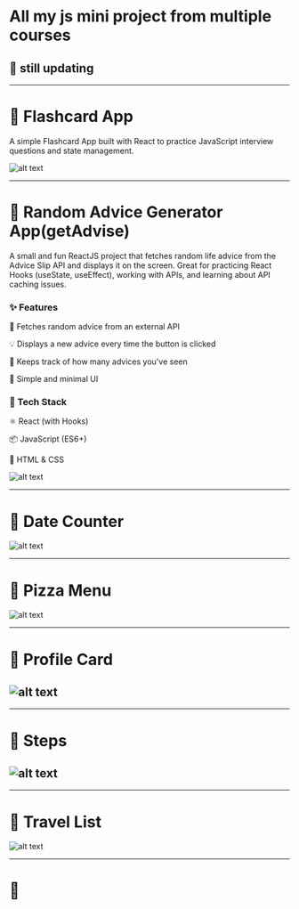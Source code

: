 # All my js mini project from multiple courses

## 🚀 still updating

---

# 🧠 Flashcard App

A simple Flashcard App built with React to practice JavaScript interview questions and state management.

![alt text](flashcard/public/img/flashcard.png)

---

# 🧠 Random Advice Generator App(getAdvise)

A small and fun ReactJS project that fetches random life advice from the Advice Slip API and displays it on the screen. Great for practicing React Hooks (useState, useEffect), working with APIs, and learning about API caching issues.

### ✨ Features

🔄 Fetches random advice from an external API

💡 Displays a new advice every time the button is clicked

🧮 Keeps track of how many advices you've seen

🎯 Simple and minimal UI

### 🧰 Tech Stack

⚛️ React (with Hooks)

📦 JavaScript (ES6+)

🎨 HTML & CSS

![alt text](public/img/getAdvice.png)

---

# 🧠 Date Counter

![alt text](public/img/dateCounter.png)

---

# 🧠 Pizza Menu

![alt text](public/img/pizzaMenu.png)

---

# 🧠 Profile Card

## ![alt text](public/img/ProfileCard.png)

---

# 🧠 Steps

## ![alt text](public/img/steps.png)

---

# 🧠 Travel List

![alt text](public/img/travelList.png)

---

# 🧠
